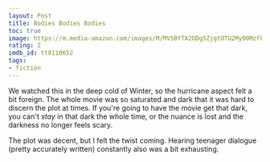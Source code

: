 ```yaml
---
layout: Post
title: Bodies Bodies Bodies
toc: true
image: https://m.media-amazon.com/images/M/MV5BYTA2ODg5ZjgtOTU2My00MzFkLWI0NzMtZmQ5MmRhMWU1NzhlXkEyXkFqcGdeQXVyMTM1MTE1NDMx._V1_SX300.jpg
rating: 2
imdb_id: tt8110652
tags:
- fiction
---
```


We watched this in the deep cold of Winter, so the hurricane aspect felt a bit foreign. The whole movie was so saturated and dark that it was hard to discern the plot at times. If you're going to have the movie get that dark, you can't _stay_ in that dark the whole time, or the nuance is lost and the darkness no longer feels scary.

The plot was decent, but I felt the twist coming. Hearing teenager dialogue (pretty accurately written) constantly also was a bit exhausting.
